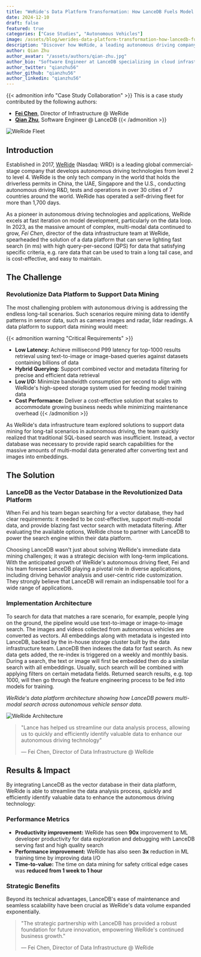 ```yaml
---
title: "WeRide's Data Platform Transformation: How LanceDB Fuels Model Development Velocity"
date: 2024-12-10
draft: false
featured: true
categories: ["Case Studies", "Autonomous Vehicles"]
image: /assets/blog/werides-data-platform-transformation-how-lancedb-fuels-model-development-velocity/werides-data-platform-transformation-how-lancedb-fuels-model-development-velocity.png
description: "Discover how WeRide, a leading autonomous driving company, leveraged LanceDB to revolutionize their data platform, achieving 90x improvement in ML developer productivity and reducing data mining time from 1 week to 1 hour."
author: Qian Zhu
author_avatar: "/assets/authors/qian-zhu.jpg"
author_bio: "Software Engineer at LanceDB specializing in cloud infrastructure, autonomous vehicle data platforms, and vector database optimization."
author_twitter: "qianzhu56"
author_github: "qianzhu56"
author_linkedin: "qianzhu56"
---
```


{{< admonition info "Case Study Collaboration" >}}
This is a case study contributed by the following authors:
- [**Fei Chen**](https://www.linkedin.com/in/fei-chen-90364325/), Director of Infrastructure @ WeRide
- [**Qian Zhu**](https://www.linkedin.com/in/qianzhu56/), Software Engineer @ LanceDB
{{< /admonition >}}

![WeRide Fleet](/assets/blog/werides-data-platform-transformation-how-lancedb-fuels-model-development-velocity/weride-quote.png)

## Introduction

Established in 2017, [WeRide](https://www.weride.ai/) (Nasdaq: WRD) is a leading global commercial-stage company that develops autonomous driving technologies from level 2 to level 4. WeRide is the only tech company in the world that holds the driverless permits in China, the UAE, Singapore and the U.S., conducting autonomous driving R&D, tests and operations in over 30 cities of 7 countries around the world. WeRide has operated a self-driving fleet for more than 1,700 days.

As a pioneer in autonomous driving technologies and applications, WeRide excels at fast iteration on model development, particularly on the data loop. In 2023, as the massive amount of complex, multi-modal data continued to grow, *Fei Chen*, director of the data infrastructure team at WeRide, spearheaded the solution of a data platform that can serve lighting fast search (in ms) with high query-per-second (QPS) for data that satisfying specific criteria, e.g. rare data that can be used to train a long tail case, and is cost-effective, and easy to maintain.

## The Challenge

### Revolutionize Data Platform to Support Data Mining

The most challenging problem with autonomous driving is addressing the endless long-tail scenarios. Such scenarios require mining data to identify patterns in sensor data, such as camera images and radar, lidar readings. A data platform to support data mining would meet:

{{< admonition warning "Critical Requirements" >}}
- **Low Latency:** Achieve millisecond P99 latency for top-1000 results retrieval using text-to-image or image-based queries against datasets containing billions of data
- **Hybrid Querying:** Support combined vector and metadata filtering for precise and efficient data retrieval
- **Low I/O:** Minimize bandwidth consumption per second to align with WeRide's high-speed storage system used for feeding model training data
- **Cost Performance:** Deliver a cost-effective solution that scales to accommodate growing business needs while minimizing maintenance overhead
{{< /admonition >}}

As WeRide's data infrastructure team explored solutions to support data mining for long-tail scenarios in autonomous driving, the team quickly realized that traditional SQL-based search was insufficient. Instead, a vector database was necessary to provide rapid search capabilities for the massive amounts of multi-modal data generated after converting text and images into embeddings.

## The Solution

### LanceDB as the Vector Database in the Revolutionized Data Platform

When Fei and his team began searching for a vector database, they had clear requirements: it needed to be cost-effective, support multi-modal data, and provide blazing fast vector search with metadata filtering. After evaluating the available options, WeRide chose to partner with LanceDB to power the search engine within their data platform.

Choosing LanceDB wasn't just about solving WeRide's immediate data mining challenges; it was a strategic decision with long-term implications. With the anticipated growth of WeRide's autonomous driving fleet, Fei and his team foresee LanceDB playing a pivotal role in diverse applications, including driving behavior analysis and user-centric ride customization. They strongly believe that LanceDB will remain an indispensable tool for a wide range of applications.

### Implementation Architecture

To search for data that matches a rare scenario, for example, people lying on the ground, the pipeline would use text-to-image or image-to-image search. The images and videos collected from autonomous vehicles are converted as vectors. All embeddings along with metadata is ingested into LanceDB, backed by the in-house storage cluster built by the data infrastructure team. LanceDB then indexes the data for fast search. As new data gets added, the re-index is triggered on a weekly and monthly basis. During a search, the text or image will first be embedded then do a similar search with all embeddings. Usually, such search will be combined with applying filters on certain metadata fields. Returned search results, e.g. top 1000, will then go through the feature engineering process to be fed into models for training.

*WeRide's data platform architecture showing how LanceDB powers multi-modal search across autonomous vehicle sensor data.*

![WeRide Architecture](/assets/blog/werides-data-platform-transformation-how-lancedb-fuels-model-development-velocity/architecture.png)

> "Lance has helped us streamline our data analysis process, allowing us to quickly and efficiently identify valuable data to enhance our autonomous driving technology"
> 
> — Fei Chen, Director of Data Infrastructure @ WeRide

## Results & Impact

By integrating LanceDB as the vector database in their data platform, WeRide is able to streamline the data analysis process, quickly and efficiently identify valuable data to enhance the autonomous driving technology:

### Performance Metrics

- **Productivity improvement:** WeRide has seen **90x** improvement to ML developer productivity for data exploration and debugging with LanceDB serving fast and high quality search
- **Performance improvement:** WeRide has also seen **3x** reduction in ML training time by improving data I/O
- **Time-to-value:** The time on data mining for safety critical edge cases was **reduced from 1 week to 1 hour**

### Strategic Benefits

Beyond its technical advantages, LanceDB's ease of maintenance and seamless scalability have been crucial as WeRide's data volume expanded exponentially.

> "The strategic partnership with LanceDB has provided a robust foundation for future innovation, empowering WeRide's continued business growth."
> 
> — Fei Chen, Director of Data Infrastructure @ WeRide
